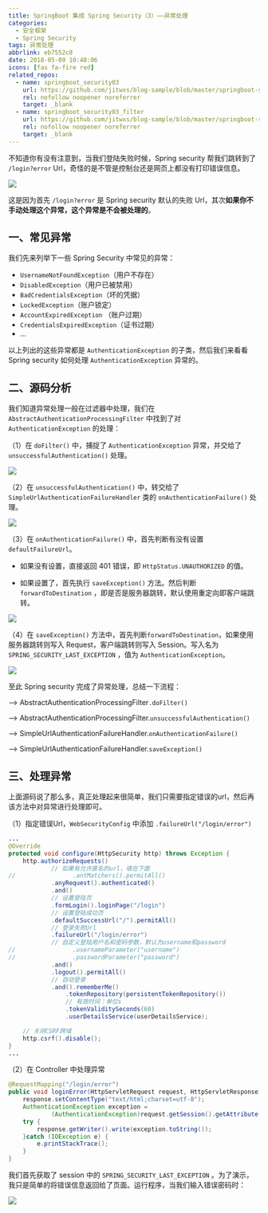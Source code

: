 ```yaml
---
title: SpringBoot 集成 Spring Security（3）——异常处理
categories:
  - 安全框架
  - Spring Security
tags: 异常处理
abbrlink: eb7552c8
date: 2018-05-09 10:48:06
icons: [fas fa-fire red]
related_repos:
  - name: springboot_security03
    url: https://github.com/jitwxs/blog-sample/blob/master/springboot-security/springboot_security03
    rel: nofollow noopener noreferrer
    target: _blank
  - name: springboot_security03_filter
    url: https://github.com/jitwxs/blog-sample/blob/master/springboot-security/springboot_security03_filter
    rel: nofollow noopener noreferrer
    target: _blank
---
```


不知道你有没有注意到，当我们登陆失败时候，Spring security 帮我们跳转到了 `/login?error` Url，奇怪的是不管是控制台还是网页上都没有打印错误信息。

![](https://cdn.jsdelivr.net/gh/jitwxs/cdn/blog/posts/201805/20180509103952703.png)

这是因为首先 `/login?error` 是 Spring security 默认的失败 Url，其次**如果你不手动处理这个异常，这个异常是不会被处理的**。

## 一、常见异常

我们先来列举下一些 Spring Security 中常见的异常：

- `UsernameNotFoundException`（用户不存在）
- `DisabledException`（用户已被禁用）
- `BadCredentialsException`（坏的凭据）
- `LockedException`（账户锁定）
- `AccountExpiredException` （账户过期）
- `CredentialsExpiredException`（证书过期）
- ...

以上列出的这些异常都是 `AuthenticationException` 的子类，然后我们来看看 Spring security 如何处理 `AuthenticationException` 异常的。

## 二、源码分析

我们知道异常处理一般在过滤器中处理，我们在 `AbstractAuthenticationProcessingFilter` 中找到了对 `AuthenticationException` 的处理：

（1）在 `doFilter()` 中，捕捉了 `AuthenticationException` 异常，并交给了 `unsuccessfulAuthentication()` 处理。

![](https://cdn.jsdelivr.net/gh/jitwxs/cdn/blog/posts/201804/20180403142646331.png)

（2）在 `unsuccessfulAuthentication()` 中，转交给了 `SimpleUrlAuthenticationFailureHandler` 类的 `onAuthenticationFailure()` 处理。

![](https://cdn.jsdelivr.net/gh/jitwxs/cdn/blog/posts/201804/20180403142555587.png)

（3）在 `onAuthenticationFailure()` 中，首先判断有没有设置 `defaultFailureUrl`。

- 如果没有设置，直接返回 401 错误，即 `HttpStatus.UNAUTHORIZED` 的值。

- 如果设置了，首先执行 `saveException()` 方法。然后判断 `forwardToDestination` ，即是否是服务器跳转，默认使用重定向即客户端跳转。

![](https://cdn.jsdelivr.net/gh/jitwxs/cdn/blog/posts/201804/2018040314320740.png)

（4）在 `saveException()` 方法中，首先判断`forwardToDestination`，如果使用服务器跳转则写入 Request，客户端跳转则写入 Session。写入名为 `SPRING_SECURITY_LAST_EXCEPTION` ，值为 `AuthenticationException`。

![](https://cdn.jsdelivr.net/gh/jitwxs/cdn/blog/posts/201804/20180403143720216.png)

至此 Spring security 完成了异常处理，总结一下流程：

--> AbstractAuthenticationProcessingFilter`.doFilter()` 

--> AbstractAuthenticationProcessingFilter.`unsuccessfulAuthentication()` 

--> SimpleUrlAuthenticationFailureHandler.`onAuthenticationFailure()` 

--> SimpleUrlAuthenticationFailureHandler.`saveException()`

## 三、处理异常

上面源码说了那么多，真正处理起来很简单，我们只需要指定错误的url，然后再该方法中对异常进行处理即可。

（1）指定错误Url，`WebSecurityConfig` 中添加 `.failureUrl("/login/error")`

```java
...
@Override
protected void configure(HttpSecurity http) throws Exception {
    http.authorizeRequests()
            // 如果有允许匿名的url，填在下面
//                .antMatchers().permitAll()
            .anyRequest().authenticated()
            .and()
            // 设置登陆页
            .formLogin().loginPage("/login")
            // 设置登陆成功页
            .defaultSuccessUrl("/").permitAll()
            // 登录失败Url
            .failureUrl("/login/error")
            // 自定义登陆用户名和密码参数，默认为username和password
//                .usernameParameter("username")
//                .passwordParameter("password")
            .and()
            .logout().permitAll()
            // 自动登录
            .and().rememberMe()
                .tokenRepository(persistentTokenRepository())
                // 有效时间：单位s
                .tokenValiditySeconds(60)
                .userDetailsService(userDetailsService);

    // 关闭CSRF跨域
    http.csrf().disable();
}
...
```

（2）在 Controller 中处理异常

```java
@RequestMapping("/login/error")
public void loginError(HttpServletRequest request, HttpServletResponse response) {
    response.setContentType("text/html;charset=utf-8");
    AuthenticationException exception =
            (AuthenticationException)request.getSession().getAttribute("SPRING_SECURITY_LAST_EXCEPTION");
    try {
        response.getWriter().write(exception.toString());
    }catch (IOException e) {
        e.printStackTrace();
    }
}
```

我们首先获取了 session 中的 `SPRING_SECURITY_LAST_EXCEPTION` 。为了演示，我只是简单的将错误信息返回给了页面。运行程序，当我们输入错误密码时：

![](https://cdn.jsdelivr.net/gh/jitwxs/cdn/blog/posts/201804/20180403145530517.png)
